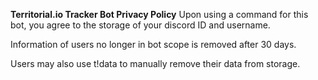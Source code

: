 **Territorial.io Tracker Bot Privacy Policy**
Upon using a command for this bot, you agree to the storage of your discord ID and username.

Information of users no longer in bot scope is removed after 30 days.

Users may also use t!data to manually remove their data from storage.

